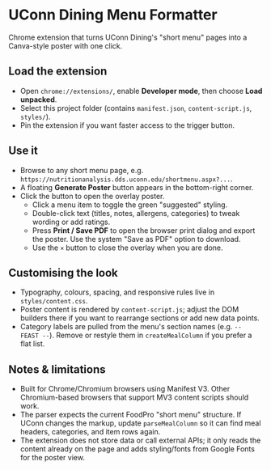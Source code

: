 # UConn Dining Menu Formatter

Chrome extension that turns UConn Dining's "short menu" pages into a Canva-style poster with one click.

## Load the extension
- Open `chrome://extensions/`, enable **Developer mode**, then choose **Load unpacked**.
- Select this project folder (contains `manifest.json`, `content-script.js`, `styles/`).
- Pin the extension if you want faster access to the trigger button.

## Use it
- Browse to any short menu page, e.g. `https://nutritionanalysis.dds.uconn.edu/shortmenu.aspx?...`.
- A floating **Generate Poster** button appears in the bottom-right corner.
- Click the button to open the overlay poster.
  - Click a menu item to toggle the green "suggested" styling.
  - Double-click text (titles, notes, allergens, categories) to tweak wording or add ratings.
  - Press **Print / Save PDF** to open the browser print dialog and export the poster. Use the system "Save as PDF" option to download.
  - Use the `×` button to close the overlay when you are done.

## Customising the look
- Typography, colours, spacing, and responsive rules live in `styles/content.css`.
- Poster content is rendered by `content-script.js`; adjust the DOM builders there if you want to rearrange sections or add new data points.
- Category labels are pulled from the menu's section names (e.g. `-- FEAST --`). Remove or restyle them in `createMealColumn` if you prefer a flat list.

## Notes & limitations
- Built for Chrome/Chromium browsers using Manifest V3. Other Chromium-based browsers that support MV3 content scripts should work.
- The parser expects the current FoodPro "short menu" structure. If UConn changes the markup, update `parseMealColumn` so it can find meal headers, categories, and item rows again.
- The extension does not store data or call external APIs; it only reads the content already on the page and adds styling/fonts from Google Fonts for the poster view.

